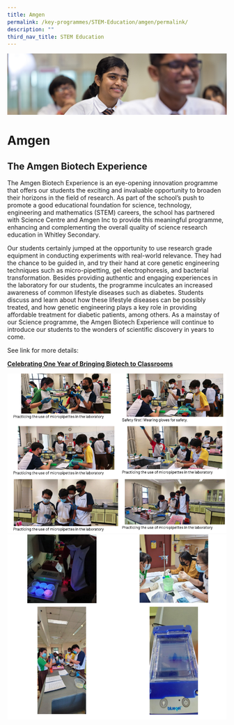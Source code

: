 ```yaml
---
title: Amgen
permalink: /key-programmes/STEM-Education/amgen/permalink/
description: ""
third_nav_title: STEM Education
---
```

![](/images/key%20programmes.jpg)

Amgen
=====

The Amgen Biotech Experience
----------------------------

The Amgen Biotech Experience is an eye-opening innovation programme that offers our students the exciting and invaluable opportunity to broaden their horizons in the field of research. As part of the school’s push to promote a good educational foundation for science, technology, engineering and mathematics (STEM) careers, the school has partnered with Science Centre and Amgen Inc to provide this meaningful programme, enhancing and complementing the overall quality of science research education in Whitley Secondary.

  

Our students certainly jumped at the opportunity to use research grade equipment in conducting experiments with real-world relevance. They had the chance to be guided in, and try their hand at core genetic engineering techniques such as micro-pipetting, gel electrophoresis, and bacterial transformation. Besides providing authentic and engaging experiences in the laboratory for our students, the programme inculcates an increased awareness of common lifestyle diseases such as diabetes. Students discuss and learn about how these lifestyle diseases can be possibly treated, and how genetic engineering plays a key role in providing affordable treatment for diabetic patients, among others. As a mainstay of our Science programme, the Amgen Biotech Experience will continue to introduce our students to the wonders of scientific discovery in years to come.

  

See link for more details:

[**Celebrating One Year of Bringing Biotech to Classrooms**](https://www.science.edu.sg/stem-inc/news/abe-express)

![](/images/Amgen1.png)
![](/images/Amgen2.png)